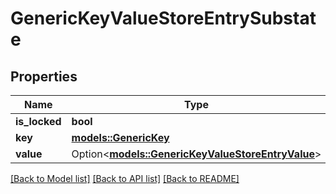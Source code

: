# GenericKeyValueStoreEntrySubstate

## Properties

Name | Type | Description | Notes
------------ | ------------- | ------------- | -------------
**is_locked** | **bool** |  | 
**key** | [**models::GenericKey**](GenericKey.md) |  | 
**value** | Option<[**models::GenericKeyValueStoreEntryValue**](GenericKeyValueStoreEntryValue.md)> |  | [optional]

[[Back to Model list]](../README.md#documentation-for-models) [[Back to API list]](../README.md#documentation-for-api-endpoints) [[Back to README]](../README.md)


